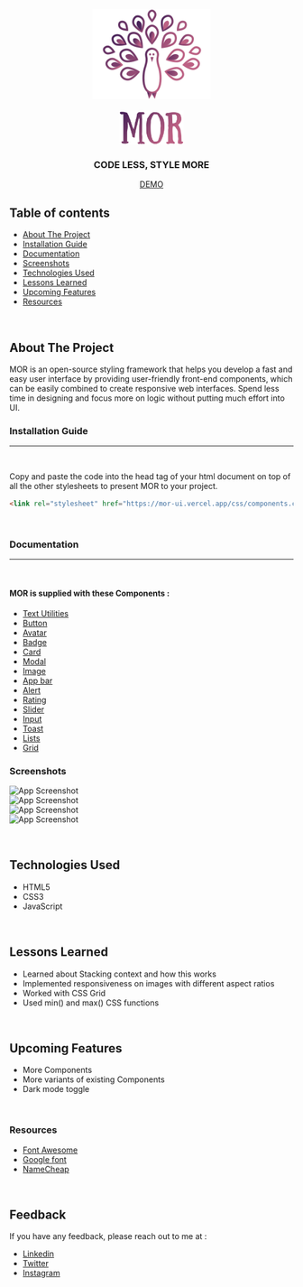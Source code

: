 <p align="center"> 
    <img height="160" src="./images/bg-img.svg" />
    <br/>
    <br/>  
    <img height="60" src="./images/text-logo.png" />
    <h3 align="center">CODE LESS, STYLE MORE</h3>
    <p align="center"><a href="https://mor-ui.vercel.app/">DEMO</a></p>
</p>

## **Table of contents**

-   [About The Project](#about-the-project)
-   [Installation Guide](#installation-guide)
-   [Documentation](#documentation)
-   [Screenshots](#screenshots)
-   [Technologies Used](#technologies-used)
-   [Lessons Learned](#lessons-learned)
-   [Upcoming Features](#upcoming-features)
-   [Resources](#resources)

<br />

## **About The Project**

MOR is an open-source styling framework that helps you develop a fast and easy user interface by providing user-friendly front-end components, which can be easily combined to create responsive web interfaces. Spend less time in designing and focus more on logic without putting much effort into UI.

### **Installation Guide**

<hr/>
<br />

Copy and paste the code into the head tag of your html document on top of all the other stylesheets to present MOR to your project.

```html
<link rel="stylesheet" href="https://mor-ui.vercel.app/css/components.css" />
```

<br/>

### **Documentation**

<hr/>
<br />

#### MOR is supplied with these Components :

-   [Text Utilities](https://mor-ui.vercel.app/Components/utilities/utils.html)
-   [Button](https://mor-ui.vercel.app/Components/button/button.html)
-   [Avatar](https://mor-ui.vercel.app/Components/avatar/avatar.html)
-   [Badge](https://mor-ui.vercel.app/Components/badge/badge.html)
-   [Card](https://mor-ui.vercel.app/Components/card/card.html)
-   [Modal](https://mor-ui.vercel.app/Components/modal/modal.html)
-   [Image](https://mor-ui.vercel.app/Components/image/image.html)
-   [App bar](https://mor-ui.vercel.app/Components/navigation/navigation.html)
-   [Alert](https://mor-ui.vercel.app/Components/alert/alert.html)
-   [Rating](https://mor-ui.vercel.app/Components/rating/rating.html)
-   [Slider](https://mor-ui.vercel.app/Components/slider/slider.html)
-   [Input](https://mor-ui.vercel.app/Components/input/input.html)
-   [Toast](https://mor-ui.vercel.app/Components/toast/toast.html)
-   [Lists](https://mor-ui.vercel.app/Components/list/list.html)
-   [Grid](https://mor-ui.vercel.app/Components/grid/grid.html)

### **Screenshots**

![App Screenshot](https://user-images.githubusercontent.com/61342200/154819573-447efc67-e6e6-4333-8346-5d796a8f886a.gif)<br/>
![App Screenshot](https://user-images.githubusercontent.com/61342200/154819728-e4cdcbda-d26d-4edd-9482-d060f10b8401.png)<br/>
![App Screenshot](https://user-images.githubusercontent.com/61342200/154819734-473fd123-b6dc-41cd-9db7-cb9c4a327e20.png)<br/>
![App Screenshot](https://user-images.githubusercontent.com/61342200/154819906-232e788d-c6ac-478a-a745-5d8215be3dac.png)

<br />

## **Technologies Used**

-   HTML5
-   CSS3
-   JavaScript

<br />

## **Lessons Learned**

-   Learned about Stacking context and how this works
-   Implemented responsiveness on images with different aspect ratios
-   Worked with CSS Grid
-   Used min() and max() CSS functions

<br />

## **Upcoming Features**

-   More Components
-   More variants of existing Components
-   Dark mode toggle

<br />

### **Resources**

-   [Font Awesome](https://fontawesome.com/)
-   [Google font](https://fonts.google.com/)
-   [NameCheap](https://www.namecheap.com/)

<br />

## Feedback

If you have any feedback, please reach out to me at :

-   [Linkedin](https://www.linkedin.com/in/dubey-aman/)
-   [Twitter](https://twitter.com/ScoobyDubeyDo)
-   [Instagram](https://www.instagram.com/scoobydubeydo/)
